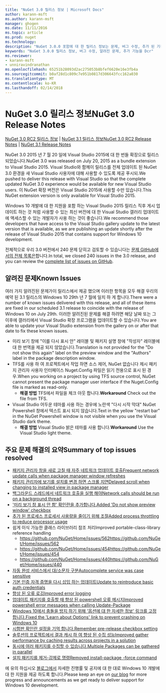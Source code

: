 ```yaml
---
title: "NuGet 3.0 릴리스 정보 | Microsoft Docs"
author: karann-msft
ms.author: karann-msft
manager: ghogen
ms.date: 11/11/2016
ms.topic: article
ms.prod: nuget
ms.technology: 
description: "NuGet 3.0.0 포함에 대 한 릴리스 정보는 문제, 버그 수정, 추가 된 기능 및 Dcr 알려져 있습니다."
keywords: "NuGet 3.0.0 릴리스 정보, 버그 수정, 알려진 문제, 추가 기능을 Dcr"
ms.reviewer:
- karann-msft
- unniravindranathan
ms.openlocfilehash: 65251b28093d2ac275053b8bfef6620e16e3fb4a
ms.sourcegitcommit: b0af28d1c809c7e951b0817d306643fcc162a030
ms.translationtype: MT
ms.contentlocale: ko-KR
ms.lasthandoff: 02/14/2018
---
```

# <a name="nuget-30-release-notes"></a><span data-ttu-id="46be9-104">NuGet 3.0 릴리스 정보</span><span class="sxs-lookup"><span data-stu-id="46be9-104">NuGet 3.0 Release Notes</span></span>

<span data-ttu-id="46be9-105">[NuGet 3.0 RC2 릴리스 정보](../release-notes/nuget-3.0-RC2.md) | [NuGet 3.1 릴리스 정보](../release-notes/nuget-3.1.md)</span><span class="sxs-lookup"><span data-stu-id="46be9-105">[NuGet 3.0 RC2 Release Notes](../release-notes/nuget-3.0-RC2.md) | [NuGet 3.1 Release Notes](../release-notes/nuget-3.1.md)</span></span>

<span data-ttu-id="46be9-106">NuGet 3.0 2015 년 7 월 20 일에 Visual Studio 2015에 대 한 번들 확장으로 릴리스 되었습니다.</span><span class="sxs-lookup"><span data-stu-id="46be9-106">NuGet 3.0 was released on July 20, 2015 as a bundle extension to Visual Studio 2015.</span></span> <span data-ttu-id="46be9-107">Visual Studio와 함께이 릴리스를 전체 업데이트 된 NuGet 3.0 환경을 새 Visual Studio 사용자에 대해 사용할 수 있도록 제공 푸시되.</span><span class="sxs-lookup"><span data-stu-id="46be9-107">We pushed to deliver this release with Visual Studio so that the complete updated NuGet 3.0 experience would be available for new Visual Studio users.</span></span> <span data-ttu-id="46be9-108">이 NuGet 확장 버전은 Visual Studio 2015에 사용할 수만 있습니다.</span><span class="sxs-lookup"><span data-stu-id="46be9-108">This NuGet extension version is only available for Visual Studio 2015.</span></span>

<span data-ttu-id="46be9-109">Windows 10 개발에 대 한 지원을 포함 하는 Visual Studio 2015 릴리스 직후 게시 업데이트 하는 것 처럼 사용할 수 있는 최신 버전에 대 한 Visual Studio 갤러리 업데이트에 액세스할 수 있는 개발자가 사용 하는 것이 좋습니다.</span><span class="sxs-lookup"><span data-stu-id="46be9-109">We recommend those developers that have access to the Visual Studio gallery update to the latest version that is available, as we are publishing an update shortly after the release of Visual Studio 2015 that contains support for Windows 10 development.</span></span>

<span data-ttu-id="46be9-110">전체적으로 우리 3.0 버전에서 240 문제 닫히고 검토할 수 있습니다는 [문제 GitHub에서의 전체 목록은](https://github.com/NuGet/Home/issues?q=milestone%3A3.0.0-RTM+is%3Aclosed)합니다.</span><span class="sxs-lookup"><span data-stu-id="46be9-110">In total, we closed 240 issues in the 3.0 release, and you can review the [complete list of issues on GitHub](https://github.com/NuGet/Home/issues?q=milestone%3A3.0.0-RTM+is%3Aclosed).</span></span>

## <a name="known-issues"></a><span data-ttu-id="46be9-111">알려진 문제</span><span class="sxs-lookup"><span data-stu-id="46be9-111">Known Issues</span></span>

<span data-ttu-id="46be9-112">여러 가지 알려진된 문제가이 릴리스에서 제공 했으며 이러한 항목을 모두 해결 우리의 예약 된 3.1 릴리스의 Windows 10 29th 년 7 월에 일치 하 게 합니다.</span><span class="sxs-lookup"><span data-stu-id="46be9-112">There were a number of known issues delivered with this release, and all of these items are fixed in our scheduled 3.1 release to coincide with the release of Windows 10 on July 29th.</span></span>  <span data-ttu-id="46be9-113">이러한 알려진된 문제를 해결 하려면 해당 날짜 또는 그 이후에 갤러리에서 Visual Studio 확장 프로그램을 업데이트할 수 있습니다.</span><span class="sxs-lookup"><span data-stu-id="46be9-113">You are able to update your Visual Studio extension from the gallery on or after that date to fix these known issues.</span></span>

*  <span data-ttu-id="46be9-114">미리 보기 창에 "이를 다시 표시 안" 레이블 및 패키지 설명 창에 "작성자" 레이블에 대 한 번역을 제공 되지 않았습니다.</span><span class="sxs-lookup"><span data-stu-id="46be9-114">Translation is not provided for the "Do not show this again" label on the preview window and the "Authors" label in the package description window.</span></span>
*  <span data-ttu-id="46be9-115">TFS를 사용 하 여 프로젝트에서 작업 하면 소스 제어, NuGet 없습니다 제시 패키지 관리자 사용자 인터페이스 Nuget.Config 파일은 읽기 전용으로 표시 된 경우.</span><span class="sxs-lookup"><span data-stu-id="46be9-115">When you working on a project by using TFS source control, NuGet cannot present the package manager user interface if the Nuget.Config file is marked as read-only.</span></span>
   * <span data-ttu-id="46be9-116">**해결 방법** TFS에서 파일을 체크 아웃 합니다.</span><span class="sxs-lookup"><span data-stu-id="46be9-116">**Workaround** Check out the file from TFS.</span></span>
*  <span data-ttu-id="46be9-117">Visual Studio 어두운 테마를 사용 하는 경우에 노란색 "다시 시작 막대" NuGet Powershell 창에서 텍스트 표시 되지 않습니다.</span><span class="sxs-lookup"><span data-stu-id="46be9-117">Text in the yellow "restart bar" in the NuGet Powershell window is not visible when you use the Visual Studio dark theme.</span></span>
   * <span data-ttu-id="46be9-118">**해결 방법** Visual Studio 밝은 테마를 사용 합니다.</span><span class="sxs-lookup"><span data-stu-id="46be9-118">**Workaround** Use the Visual Studio light theme.</span></span>


## <a name="summary-of-top-issues-resolved"></a><span data-ttu-id="46be9-119">주요 문제 해결의 요약</span><span class="sxs-lookup"><span data-stu-id="46be9-119">Summary of top issues resolved</span></span>

* [<span data-ttu-id="46be9-120">패키지 관리자 창을 새로 고칠 때 자주 네트워크 업데이트 호출</span><span class="sxs-lookup"><span data-stu-id="46be9-120">Frequent network update calls when package manager window refreshes</span></span>](https://github.com/NuGet/Home/issues/515)
* [<span data-ttu-id="46be9-121">패키지 관리자에 보기를 설치를 변경 하면 스크롤 지연</span><span class="sxs-lookup"><span data-stu-id="46be9-121">Delayed scroll when changing to installed view in package manager</span></span>](https://github.com/NuGet/Home/issues/519)
* [<span data-ttu-id="46be9-122">백그라운드 스레드에서 네트워크 호출을 실행 해야</span><span class="sxs-lookup"><span data-stu-id="46be9-122">Network calls should be run on a background thread</span></span>](https://github.com/NuGet/Home/issues/516)
* [<span data-ttu-id="46be9-123">'미리 보기 창 표시 안 함' 확인란을 추가합니다.</span><span class="sxs-lookup"><span data-stu-id="46be9-123">Added 'Do not show preview window' checkbox</span></span>](https://github.com/NuGet/Home/issues/566)
* [<span data-ttu-id="46be9-124">추가 된 프로세스 프로세서 사용량을 줄이기 위해 조절</span><span class="sxs-lookup"><span data-stu-id="46be9-124">Added process throttling to reduce processor usage</span></span>](https://github.com/NuGet/Home/issues/356)
* <span data-ttu-id="46be9-125">쉽게 이식 가능한 클래스 라이브러리 참조 처리</span><span class="sxs-lookup"><span data-stu-id="46be9-125">Improved portable-class-library reference handling</span></span>
    * [<span data-ttu-id="46be9-126">https://github.com/NuGet/Home/issues/562</span><span class="sxs-lookup"><span data-stu-id="46be9-126">https://github.com/NuGet/Home/issues/562</span></span>](https://github.com/NuGet/Home/issues/562)
    * [<span data-ttu-id="46be9-127">https://github.com/NuGet/Home/issues/454</span><span class="sxs-lookup"><span data-stu-id="46be9-127">https://github.com/NuGet/Home/issues/454</span></span>](https://github.com/NuGet/Home/issues/454)
    * [<span data-ttu-id="46be9-128">https://github.com/NuGet/Home/issues/440</span><span class="sxs-lookup"><span data-stu-id="46be9-128">https://github.com/NuGet/Home/issues/440</span></span>](https://github.com/NuGet/Home/issues/440)
* [<span data-ttu-id="46be9-129">자동 완성 서비스에서 대/소문자 구분</span><span class="sxs-lookup"><span data-stu-id="46be9-129">Autocomplete service was case sensitive</span></span>](https://github.com/NuGet/Home/issues/198)
* [<span data-ttu-id="46be9-130">기본 인증 자격 증명을 다시 삽입 하는 업데이트</span><span class="sxs-lookup"><span data-stu-id="46be9-130">Update to reintroduce basic auth credentials</span></span>](https://github.com/NuGet/Home/issues/456)
* [<span data-ttu-id="46be9-131">향상 된 오류 로깅</span><span class="sxs-lookup"><span data-stu-id="46be9-131">Improved error logging</span></span>](https://github.com/NuGet/Home/issues/407)
* [<span data-ttu-id="46be9-132">업데이트 패키지를 호출할 때 향상 된 powershell 오류 메시지</span><span class="sxs-lookup"><span data-stu-id="46be9-132">Improved powershell error messages when calling Update-Package</span></span>](https://github.com/NuGet/Home/issues/5)
* [<span data-ttu-id="46be9-133">Windows 10에서 충돌을 방지 하기 위해 '옵션에 대 한 자세한 정보' 링크를 고정 합니다.</span><span class="sxs-lookup"><span data-stu-id="46be9-133">Fixed the 'Learn about Options' link to prevent crashing on Windows 10</span></span>](https://github.com/NuGet/Home/issues/822)
* [<span data-ttu-id="46be9-134">시험판 확인란 설정을 기억 합니다.</span><span class="sxs-lookup"><span data-stu-id="46be9-134">Remember pre-release checkbox setting</span></span>](https://github.com/NuGet/Home/issues/732)
* [<span data-ttu-id="46be9-135">솔루션의 프로젝트에서 결과 캐시 하 여 향상 된 수집 성능</span><span class="sxs-lookup"><span data-stu-id="46be9-135">Improved gather performance by caching results across projects in a solution</span></span>](https://github.com/NuGet/Home/issues/721)
* [<span data-ttu-id="46be9-136">동시에 여러 패키지를 수집할 수 있습니다.</span><span class="sxs-lookup"><span data-stu-id="46be9-136">Multiple Packages can be gathered in parallel</span></span>](https://github.com/NuGet/Home/issues/713)
* [<span data-ttu-id="46be9-137">설치 패키지를 제거-강제로 명령</span><span class="sxs-lookup"><span data-stu-id="46be9-137">Removed install-package -force command</span></span>](https://github.com/NuGet/Home/issues/697)

<span data-ttu-id="46be9-138">에 유의 하십시오 [블로그에서](http://blog.nuget.org) 자세한 진행률 및 공지에 대 한 대로 Windows 10 개발에 대 한 지원을 제공 하도록 합니다.</span><span class="sxs-lookup"><span data-stu-id="46be9-138">Please keep an eye on [our blog](http://blog.nuget.org) for more progress and announcements as we get ready to deliver support for Windows 10 development.</span></span>